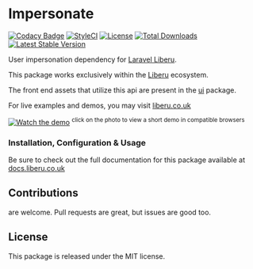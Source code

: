 # Impersonate

[![Codacy Badge](https://app.codacy.com/project/badge/Grade/a6e7ad3ebd5a46cfb8625d37cb68ad9c)](https://www.codacy.com/gh/laravel-enso/impersonate?utm_source=github.com&amp;utm_medium=referral&amp;utm_content=laravel-enso/impersonate&amp;utm_campaign=Badge_Grade) 
[![StyleCI](https://github.styleci.io/repos/94622194/shield?branch=master)](https://github.styleci.io/repos/94622194)
[![License](https://poser.pugx.org/laravel-enso/impersonate/license)](https://packagist.org/packages/laravel-enso/impersonate)
[![Total Downloads](https://poser.pugx.org/laravel-enso/impersonate/downloads)](https://packagist.org/packages/laravel-enso/impersonate)
[![Latest Stable Version](https://poser.pugx.org/laravel-enso/impersonate/version)](https://packagist.org/packages/laravel-enso/impersonate)

User impersonation dependency for [Laravel Liberu](https://github.com/laravel-enso/Liberu).

This package works exclusively within the [Liberu](https://github.com/laravel-enso/Liberu) ecosystem.

The front end assets that utilize this api are present in the [ui](https://github.com/enso-ui/ui) package.

For live examples and demos, you may visit [liberu.co.uk](https://www.liberu.co.uk)

[![Watch the demo](https://laravel-enso.github.io/impersonate/screenshots/bulma_014_thumb.png)](https://laravel-enso.github.io/impersonate/videos/bulma_how_to_impersonate.webm)
<sup>click on the photo to view a short demo in compatible browsers</sup>

### Installation, Configuration & Usage

Be sure to check out the full documentation for this package available at [docs.liberu.co.uk](https://docs.liberu.co.uk/backend/impersonate.html)

## Contributions

are welcome. Pull requests are great, but issues are good too.

## License

This package is released under the MIT license.
